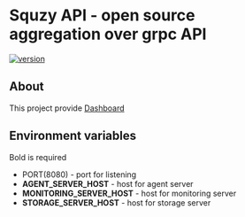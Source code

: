 # Squzy API - open source aggregation over grpc API

[![version](https://img.shields.io/github/v/release/squzy/squzy.svg)](https://github.com/squzy/squzy)

## About

This project provide [Dashboard](https://github.com/squzy/squzy-dashboard)

## Environment variables

Bold is required

- PORT(8080) - port for listening
- **AGENT_SERVER_HOST** - host for agent server
- **MONITORING_SERVER_HOST** - host for monitoring server
- **STORAGE_SERVER_HOST** - host for storage server
